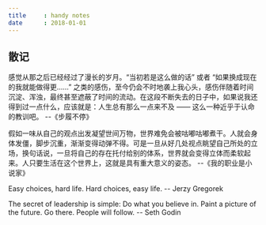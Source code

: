 ```yaml
---
title     : handy notes
date      : 2018-01-01
---
```



## 散记
感觉从那之后已经经过了漫长的岁月。“当初若是这么做的话” 或者 “如果换成现在的我就能做得更……” 之类的感伤，至今仍会不时地袭上我心头，感伤伴随着时间沉淀、浑浊，最终甚至遮蔽了时间的流动。在这段不断失去的日子中，如果说我还得到过一点什么，应该就是：人生总有那么一点来不及 —— 这么一种近乎于认命的教训吧。
    --《步履不停》

假如一味从自己的观点出发凝望世间万物，世界难免会被咕嘟咕嘟煮干。人就会身体发僵，脚步沉重，渐渐变得动弹不得。可是一旦从好几处视点眺望自己所处的立场，换句话说，一旦将自己的存在托付给别的体系，世界就会变得立体而柔软起来。人只要生活在这个世界上，这就是具有重大意义的姿态。
    --《我的职业是小说家》

Easy choices, hard life. Hard choices, easy life.
    -- Jerzy Gregorek

The secret of leadership is simple: Do what you believe in. Paint a picture of the future. Go there. People will follow.
    -- Seth Godin
